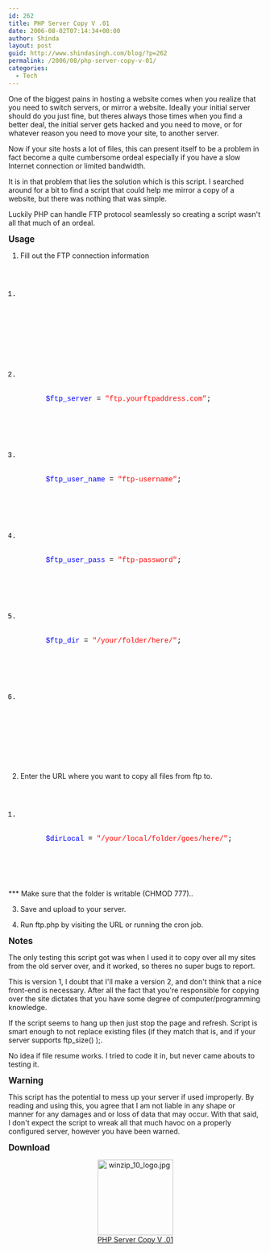 ```yaml
---
id: 262
title: PHP Server Copy V .01
date: 2006-08-02T07:14:34+00:00
author: Shinda
layout: post
guid: http://www.shindasingh.com/blog/?p=262
permalink: /2006/08/php-server-copy-v-01/
categories:
  - Tech
---
```

One of the biggest pains in hosting a website comes when you realize that you need to switch servers, or mirror a website. Ideally your initial server should do you just fine, but theres always those times when you find a better deal, the initial server gets hacked and you need to move, or for whatever reason you need to move your site, to another server. 

Now if your site hosts a lot of files, this can present itself to be a problem in fact become a quite cumbersome ordeal especially if you have a slow Internet connection or limited bandwidth. 

It is in that problem that lies the solution which is this script. I searched around for a bit to find a script that could help me mirror a copy of a website, but there was nothing that was simple. 

Luckily PHP can handle FTP protocol seamlessly so creating a script wasn't all that much of an ordeal. 

**<span style="FONT-SIZE: 1.2em"><strong>Usage</strong></span>** 

1) Fill out the FTP connection information 

<pre class="php"><ol>
  <li style="font-family: 'Courier New', Courier, monospace; color: black; font-weight: normal; font-style: normal;">
    <div style="font-family: 'Courier New', Courier, monospace; font-weight: normal;">
      &nbsp;
    </div>
  </li>
  
  <li style="font-family: 'Courier New', Courier, monospace; color: black; font-weight: normal; font-style: normal;">
    <div style="font-family: 'Courier New', Courier, monospace; font-weight: normal;">
      <span style="color: #0000ff;">$ftp_server</span> = <span style="color: #ff0000;">"ftp.yourftpaddress.com"</span>;
    </div>
  </li>
  
  <li style="font-family: 'Courier New', Courier, monospace; color: black; font-weight: normal; font-style: normal;">
    <div style="font-family: 'Courier New', Courier, monospace; font-weight: normal;">
      <span style="color: #0000ff;">$ftp_user_name</span> = <span style="color: #ff0000;">"ftp-username"</span>;
    </div>
  </li>
  
  <li style="font-family: 'Courier New', Courier, monospace; color: black; font-weight: normal; font-style: normal;">
    <div style="font-family: 'Courier New', Courier, monospace; font-weight: normal;">
      <span style="color: #0000ff;">$ftp_user_pass</span> = <span style="color: #ff0000;">"ftp-password"</span>;
    </div>
  </li>
  
  <li style="font-family: 'Courier New', Courier, monospace; color: black; font-weight: normal; font-style: normal;">
    <div style="font-family: 'Courier New', Courier, monospace; font-weight: normal;">
      <span style="color: #0000ff;">$ftp_dir</span> = <span style="color: #ff0000;">"/your/folder/here/"</span>;
    </div>
  </li>
  
  <li style="font-family: 'Courier New', Courier, monospace; color: black; font-weight: normal; font-style: normal;">
    <div style="font-family: 'Courier New', Courier, monospace; font-weight: normal;">
      &nbsp;
    </div>
  </li>
</ol></pre>

2) Enter the URL where you want to copy all files from ftp to.  
  


<pre class="php"><ol>
  <li style="font-family: 'Courier New', Courier, monospace; color: black; font-weight: normal; font-style: normal;">
    <div style="font-family: 'Courier New', Courier, monospace; font-weight: normal;">
      <span style="color: #0000ff;">$dirLocal</span> = <span style="color: #ff0000;">"/your/local/folder/goes/here/"</span>; 
    </div>
  </li>
</ol></pre>

\*** Make sure that the folder is writable (CHMOD 777).. 

3) Save and upload to your server. 

4) Run ftp.php by visiting the URL or running the cron job.

<span style="FONT-SIZE: 1.2em"><strong>Notes</strong></span>

The only testing this script got was when I used it to copy over all my sites from the old server over, and it worked, so theres no super bugs to report. 

This is version 1, I doubt that I'll make a version 2, and don't think that a nice front-end is necessary. After all the fact that you're responsible for copying over the site dictates that you have some degree of computer/programming knowledge. 

If the script seems to hang up then just stop the page and refresh. Script is smart enough to not replace existing files (if they match that is, and if your server supports ftp_size() );. 

No idea if file resume works. I tried to code it in, but never came abouts to testing it. 

<span style="FONT-SIZE: 1.2em"><strong>Warning</strong></span>

This script has the potential to mess up your server if used improperly. By reading and using this, you agree that I am not liable in any shape or manner for any damages and or loss of data that may occur. With that said, I don't expect the script to wreak all that much havoc on a properly configured server, however you have been warned.

<span style="FONT-SIZE: 1.2em"><strong>Download</strong></span>

<p align="left">
</p>

<p align="center">
  <a href="http://beta.shindasingh.com/wp-content/uploads/2006/08/ftp.zip"><img src="http://www.shindasingh.com/blog/wp-content/uploads/2006/08/115452730300_tn.jpg" name="115452730300.jpg" title="winzip_10_logo.jpg" height="150" width="150" alt="winzip_10_logo.jpg" border="0" id="115452730300.jpg" /> <br /> PHP Server Copy V .01</a>
</p>